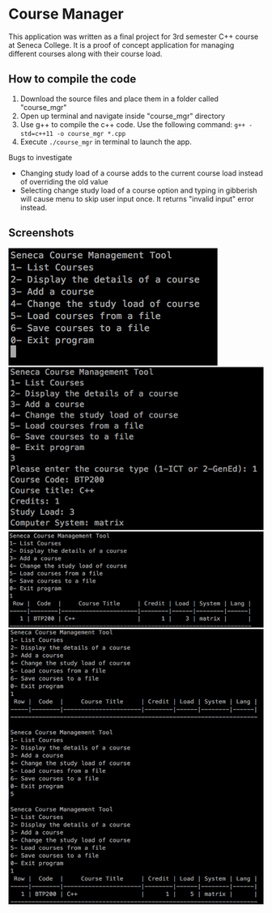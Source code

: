 # Course Manager

This application was written as a final project for 3rd semester C++ course at Seneca College. It is a proof of concept application for managing different courses along with their course load.

## How to compile the code

1. Download the source files and place them in a folder called "course_mgr"
2. Open up terminal and navigate inside "course_mgr" directory
3. Use g++ to compile the c++ code. Use the following command: `g++ -std=c++11 -o course_mgr *.cpp`
4. Execute `./course_mgr` in terminal to launch the app.

Bugs to investigate
* Changing study load of a course adds to the current course load instead of overriding the old value
* Selecting change study load of a course option and typing in gibberish will cause menu to skip user input once.
It returns "invalid input" error instead.

## Screenshots
![alt text](screenshots/1.png "main menu")
![alt text](screenshots/2.png "adding a course")
![alt text](screenshots/3.png "listing courses")
![alt text](screenshots/8.png "saving and reloading data")
